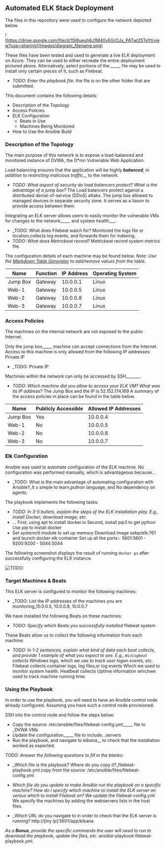 ## Automated ELK Stack Deployment

The files in this repository were used to configure the network depicted below.

![https://drive.google.com/file/d/1SI6ueuh6J1M40yEGrOJx_PATwl25TeYt/view?usp=sharing](Images/diagram_filename.png)

These files have been tested and used to generate a live ELK deployment on Azure. They can be used to either recreate the entire deployment pictured above. Alternatively, select portions of the _____ file may be used to install only certain pieces of it, such as Filebeat.

  - _TODO: Enter the playbook file._ the file is on the other folder that are submitted.

This document contains the following details:
- Description of the Topology
- Access Policies
- ELK Configuration
  - Beats in Use
  - Machines Being Monitored
- How to Use the Ansible Build


### Description of the Topology

The main purpose of this network is to expose a load-balanced and monitored instance of DVWA, the D*mn Vulnerable Web Application.

Load balancing ensures that the application will be highly ___balanced__, in addition to restricting _malicious traffic____ to the network.
- _TODO: What aspect of security do load balancers protect? What is the advantage of a jump box?_
The Load balancers  protect against a distributed denial-of-service (DDoS) attaks.
The jump box allowed to managed devices in separate security zone. It serves as a liason to provide access between them.

Integrating an ELK server allows users to easily monitor the vulnerable VMs for changes to the network_____ and system _health____.
- _TODO: What does Filebeat watch for? Monitored the logs file or location,collects log events, and forwards them for indexing.
- _TODO: What does Metricbeat record?_ Metricbeat record system metrics file.

The configuration details of each machine may be found below.
_Note: Use the [Markdown Table Generator](http://www.tablesgenerator.com/markdown_tables) to add/remove values from the table_.

| Name     | Function | IP Address | Operating System |
|----------|----------|------------|------------------|
| Jump Box | Gateway  | 10.0.0.1   | Linux            |
| Web-1    | Gateway  | 10.0.0.5   | Linux            |    
| Web-2    | Gateway  | 10.0.0.8   | Linux            |
| Web-3    | Gateway  | 10.0.0.7   | Linux            |

### Access Policies

The machines on the internal network are not exposed to the public Internet. 

Only the jump box_____ machine can accept connections from the Internet. Access to this machine is only allowed from the following IP addresses: Private IP
- _TODO: Private IP

Machines within the network can only be accessed by _SSH________.
- _TODO: Which machine did you allow to access your ELK VM? What was its IP address?_
 The Jump Box and the IP is 52.152.174.169
A summary of the access policies in place can be found in the table below.

| Name     | Publicly Accessible | Allowed IP Addresses |
|----------|---------------------|----------------------|
| Jump Box | Yes                 | 10.0.0.4             |            
| Web-1    | No                  | 10.0.0.5             |    
| Web-2    | No                  | 10.0.0.8             | 
| Web-3    | No                  | 10.0.0.7             |

### Elk Configuration

Ansible was used to automate configuration of the ELK machine. No configuration was performed manually, which is advantageous because...
- _TODO: What is the main advantage of automating configuration with Ansible?_It s simple to learn,puthon language, and No dependency on agents.

The playbook implements the following tasks:
- _TODO: In 3-5 bullets, explain the steps of the ELK installation play. E.g., install Docker; download image; etc._
- ... First, using apt to install docker.io
      Second, install pip3 to get  python
	  Use pip to install docker
- Set systemctl module to set up memory
     Download image sebp/elk:761 and launch docker elk container
	 Set up all the ports:- 5601:5601
          - 9200:9200
          - 5044:5044

The following screenshot displays the result of running `docker ps` after successfully configuring the ELK instance.

![TODO: ](Images/docker_ps_output.png)

### Target Machines & Beats
This ELK server is configured to monitor the following machines:
- _TODO: List the IP addresses of the machines you are monitoring_10.0.0.5, 10.0.0.8, 10.0.0.7

We have installed the following Beats on these machines:
- _TODO: Specify which Beats you successfully installed_ filebeat system

These Beats allow us to collect the following information from each machine:
- _TODO: In 1-2 sentences, explain what kind of data each beat collects, and provide 1 example of what you expect to see. E.g., `Winlogbeat` collects Windows logs, which we use to track user logon events, etc._
      Filebeat collects container logs, log files,or log events Which we used to monitor system health.
	  Heatbeat collects Uptime information whichwe used to track machine running time.
### Using the Playbook
In order to use the playbook, you will need to have an
 Ansible control node already configured. Assuming you have such a control node provisioned: 

SSH into the control node and follow the steps below:
- Copy the source: /etc/ansible/files/filebeat-config.yml_____ file to _DVWA VMs
- Update the configuration_____ file to include...servers
- Run the playbook, and navigate to _kibana___ to check that the installation worked as expected.

_TODO: Answer the following questions to fill in the blanks:_
- _Which file is the playbook? Where do you copy it?_filebeat-playbook.yml.copy from the source:  /etc/ansible/files/filebeat-config.yml
- _Which file do you update to make Ansible run the playbook on a specific machine? How do I specify which machine to install the ELK server on versus which to install Filebeat on?_
 We update the filebeat-config.yml
 We specify the machines by adding the webservers lists in the host files.
  
  
- _Which URL do you navigate to in order to check that the ELK server is running? 
  http://[my ip]:5601/app/kibana

_As a                                                                                      **Bonus**, provide the specific commands the user will need to run to download the playbook, update the files, etc._
ansible-playbook filebeat-playbook.yml.
